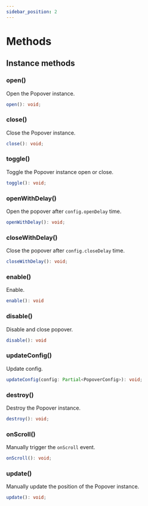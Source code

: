 ```yaml
---
sidebar_position: 2
---
```


# Methods


## Instance methods


### open()

Open the Popover instance.

```ts
open(): void;
```

### close()

Close the Popover instance.

```ts
close(): void;
```

### toggle()

Toggle the Popover instance open or close.

```ts
toggle(): void;
```

### openWithDelay()

Open the popover after `config.openDelay` time.

```ts
openWithDelay(): void;
```

### closeWithDelay()

Close the popover after `config.closeDelay` time.

```ts
closeWithDelay(): void;
```

### enable()

Enable.

```ts
enable(): void
```

### disable()

Disable and close popover.

```ts
disable(): void
```

### updateConfig()

Update config.

```ts
updateConfig(config: Partial<PopoverConfig>): void;
```

### destroy()

Destroy the Popover instance.

```ts
destroy(): void;
```

### onScroll()

Manually trigger the `onScroll` event.

```ts
onScroll(): void;
```

### update()

Manually update the position of the Popover instance.

```ts
update(): void;
```
